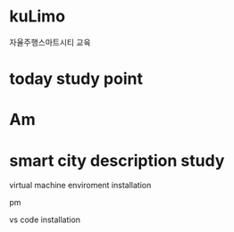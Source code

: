 # kuLimo
자율주행스마트시티 교육


# today study point

# Am
# smart city description study

virtual machine enviroment installation

pm

vs code installation 

